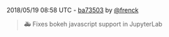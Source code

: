 2018/05/19 08:58 UTC - [ba73503](https://github.com/hassio-addons/addon-jupyter/commit/ba7350335d0c43bc304b79babb9f37e4424abde2) by [@frenck](https://github.com/frenck)
> :ambulance: Fixes bokeh javascript support in JupyterLab 

